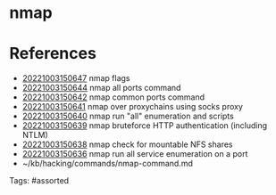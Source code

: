 # nmap

# References
- [20221003150647](/zet/20221003150647/) nmap flags
- [20221003150644](/zet/20221003150644/) nmap all ports command
- [20221003150642](/zet/20221003150642/) nmap common ports command
- [20221003150641](/zet/20221003150641/) nmap over proxychains using socks proxy
- [20221003150640](/zet/20221003150640/) nmap run "all" enumeration and scripts
- [20221003150639](/zet/20221003150639/) nmap bruteforce HTTP authentication (including NTLM)
- [20221003150638](/zet/20221003150638/) nmap check for mountable NFS shares
- [20221003150636](/zet/20221003150636/) nmap run all service enumeration on a port
- ~/kb/hacking/commands/nmap-command.md

Tags:
    #assorted

